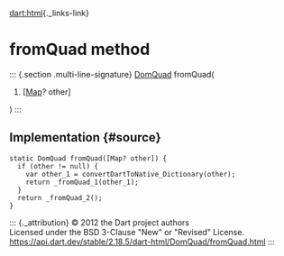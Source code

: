 [dart:html](../../dart-html/dart-html-library){._links-link}

fromQuad method
===============

::: {.section .multi-line-signature}
[DomQuad](../domquad-class) fromQuad(

1.  \[[Map](../../dart-core/map-class)? other\]

)
:::

Implementation {#source}
--------------

``` {.language-dart data-language="dart"}
static DomQuad fromQuad([Map? other]) {
  if (other != null) {
    var other_1 = convertDartToNative_Dictionary(other);
    return _fromQuad_1(other_1);
  }
  return _fromQuad_2();
}
```

::: {._attribution}
© 2012 the Dart project authors\
Licensed under the BSD 3-Clause \"New\" or \"Revised\" License.\
<https://api.dart.dev/stable/2.18.5/dart-html/DomQuad/fromQuad.html>
:::
